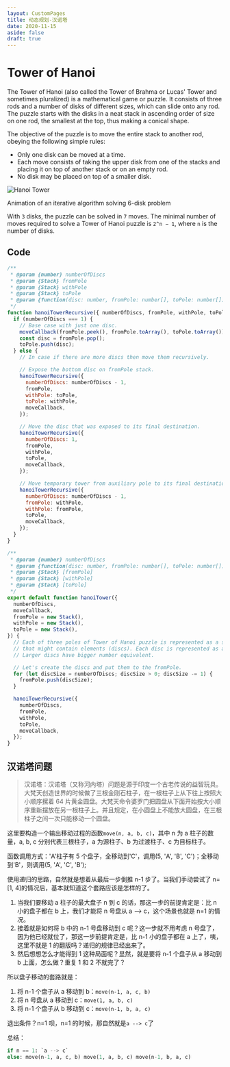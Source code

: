 ```yaml
---
layout: CustomPages
title: 动态规划-汉诺塔
date: 2020-11-15
aside: false
draft: true
---
```


# Tower of Hanoi

The Tower of Hanoi (also called the Tower of Brahma or Lucas'
Tower and sometimes pluralized) is a mathematical game or puzzle.
It consists of three rods and a number of disks of different sizes,
which can slide onto any rod. The puzzle starts with the disks in
a neat stack in ascending order of size on one rod, the smallest
at the top, thus making a conical shape.

The objective of the puzzle is to move the entire stack to another
rod, obeying the following simple rules:

- Only one disk can be moved at a time.
- Each move consists of taking the upper disk from one of the
  stacks and placing it on top of another stack or on an empty rod.
- No disk may be placed on top of a smaller disk.

![Hanoi Tower](https://upload.wikimedia.org/wikipedia/commons/8/8d/Iterative_algorithm_solving_a_6_disks_Tower_of_Hanoi.gif)

Animation of an iterative algorithm solving 6-disk problem

With `3` disks, the puzzle can be solved in `7` moves. The minimal
number of moves required to solve a Tower of Hanoi puzzle
is `2^n − 1`, where `n` is the number of disks.

## Code

```js
/**
 * @param {number} numberOfDiscs
 * @param {Stack} fromPole
 * @param {Stack} withPole
 * @param {Stack} toPole
 * @param {function(disc: number, fromPole: number[], toPole: number[])} moveCallback
 */
function hanoiTowerRecursive({ numberOfDiscs, fromPole, withPole, toPole, moveCallback }) {
  if (numberOfDiscs === 1) {
    // Base case with just one disc.
    moveCallback(fromPole.peek(), fromPole.toArray(), toPole.toArray());
    const disc = fromPole.pop();
    toPole.push(disc);
  } else {
    // In case if there are more discs then move them recursively.

    // Expose the bottom disc on fromPole stack.
    hanoiTowerRecursive({
      numberOfDiscs: numberOfDiscs - 1,
      fromPole,
      withPole: toPole,
      toPole: withPole,
      moveCallback,
    });

    // Move the disc that was exposed to its final destination.
    hanoiTowerRecursive({
      numberOfDiscs: 1,
      fromPole,
      withPole,
      toPole,
      moveCallback,
    });

    // Move temporary tower from auxiliary pole to its final destination.
    hanoiTowerRecursive({
      numberOfDiscs: numberOfDiscs - 1,
      fromPole: withPole,
      withPole: fromPole,
      toPole,
      moveCallback,
    });
  }
}

/**
 * @param {number} numberOfDiscs
 * @param {function(disc: number, fromPole: number[], toPole: number[])} moveCallback
 * @param {Stack} [fromPole]
 * @param {Stack} [withPole]
 * @param {Stack} [toPole]
 */
export default function hanoiTower({
  numberOfDiscs,
  moveCallback,
  fromPole = new Stack(),
  withPole = new Stack(),
  toPole = new Stack(),
}) {
  // Each of three poles of Tower of Hanoi puzzle is represented as a stack
  // that might contain elements (discs). Each disc is represented as a number.
  // Larger discs have bigger number equivalent.

  // Let's create the discs and put them to the fromPole.
  for (let discSize = numberOfDiscs; discSize > 0; discSize -= 1) {
    fromPole.push(discSize);
  }

  hanoiTowerRecursive({
    numberOfDiscs,
    fromPole,
    withPole,
    toPole,
    moveCallback,
  });
}
```

## 汉诺塔问题

> 汉诺塔：汉诺塔（又称河内塔）问题是源于印度一个古老传说的益智玩具。大梵天创造世界的时候做了三根金刚石柱子，在一根柱子上从下往上按照大小顺序摞着 64 片黄金圆盘。大梵天命令婆罗门把圆盘从下面开始按大小顺序重新摆放在另一根柱子上。并且规定，在小圆盘上不能放大圆盘，在三根柱子之间一次只能移动一个圆盘。

这里要构造一个输出移动过程的函数`move(n, a, b, c)`，其中 n 为 a 柱子的数量，a, b, c 分别代表三根柱子，a 为源柱子、b 为过渡柱子、c 为目标柱子。

函数调用方式：'A'柱子有 5 个盘子，全移动到'C'，调用(5, 'A', 'B', 'C')；全移动到'B'，则调用(5, 'A', 'C', 'B');

使用递归的思路，自然就是想着从最后一步倒推 n-1 步了。当我们手动尝试了 n=[1, 4]的情况后，基本就知道这个套路应该是怎样的了。

1. 当我们要移动 a 柱子的最大盘子 n 到 c 的话，那这一步的前提肯定是：比 n 小的盘子都在 b 上，我们才能将 n 号盘从 a --> c，这个场景也就是 n=1 的情况。
2. 接着就是如何将 b 中的 n-1 号盘移动到 c 呢？这一步就不用考虑 n 号盘了，因为他已经就位了，那这一步前提肯定是，比 n-1 小的盘子都在 a 上了，咦，这里不就是 1 的翻版吗？递归的规律已经出来了。
3. 然后想想怎么才能得到 1 这种局面呢？显然，就是要将 n-1 个盘子从 a 移动到 b 上面，怎么做？重复 1 和 2 不就完了？

所以盘子移动的套路就是：

1. 将 n-1 个盘子从 a 移动到 b：`move(n-1, a, c, b)`
2. 将 n 号盘从 a 移动到 c：`move(1, a, b, c)`
3. 将 n-1 个盘子从 b 移动到 c：`move(n-1, b, a, c)`

退出条件？n=1 呗，n=1 的时候，那自然就是`a --> c`了

总结：

```py
if n == 1: `a --> c`
else: move(n-1, a, c, b) move(1, a, b, c) move(n-1, b, a, c)
```
